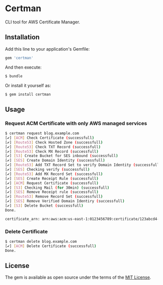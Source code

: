 # Certman

CLI tool for AWS Certificate Manager.

## Installation

Add this line to your application's Gemfile:

```ruby
gem 'certman'
```

And then execute:

```sh
$ bundle
```

Or install it yourself as:

```sh
$ gem install certman
```

## Usage

### Request ACM Certificate with only AWS managed services

```sh
$ certman request blog.example.com
[✔] [ACM] Check Certificate (successfull)
[✔] [Route53] Check Hosted Zone (successfull)
[✔] [Route53] Check TXT Record (successfull)
[✔] [Route53] Check MX Record (successfull)
[✔] [S3] Create Bucket for SES inbound (successfull)
[✔] [SES] Create Domain Identity (successfull)
[✔] [Route53] Add TXT Record Set to verify Domain Identity (successfull)
[✔] [SES] Checking verify (successfull)
[✔] [Route53] Add MX Record Set (successfull)
[✔] [SES] Create Receipt Rule (successfull)
[✔] [ACM] Request Certificate (successfull)
[✔] [S3] Checking Mail (for 30min) (successfull)
[✔] [SES] Remove Receipt rule (successfull)
[✔] [Route53] Remove Record Set (successfull)
[✔] [SES] Remove Verified Domain Identiry (successfull)
[✔] [S3] Delete Bucket (successfull)
Done.

certificate_arn: arn:aws:acm:us-east-1:0123456789:certificate/123abcd4-5e67-8f90-123a-4567bc89d01

```

### Delete Certificate

```sh
$ certman delete blog.example.com
[✔] [ACM] Delete Certificate (successfull)
Done.

```

## License

The gem is available as open source under the terms of the [MIT License](http://opensource.org/licenses/MIT).

